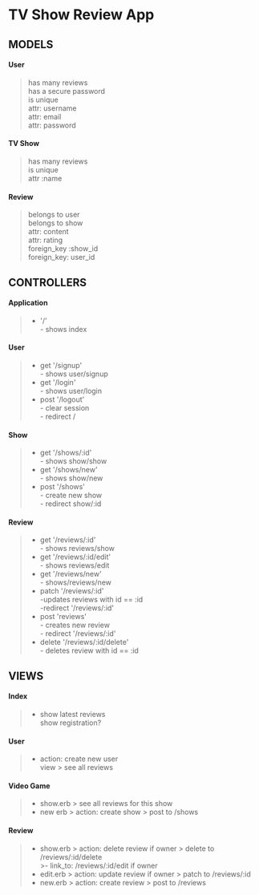 # TV Show Review App

## MODELS

#### User 
>   has many reviews    
    has a secure password   
    is unique   
        attr: username   
        attr: email      
        attr: password      

#### TV Show 
>   has many reviews    
        is unique   
            attr :name  

#### Review
>   belongs to user      
        belongs to show     
            attr: content      
            attr: rating                
            foreign_key :show_id            
            foreign_key: user_id        

## CONTROLLERS

#### Application
>-   '/'         
        - shows index   

#### User
>-   get '/signup'   
        - shows user/signup 
>-    get '/login'    
        - shows user/login  
>-    post '/logout'  
        - clear session     
        - redirect /

#### Show
>-   get '/shows/:id'    
        - shows show/show      
>-    get '/shows/new'    
        - shows show/new 
>-    post '/shows'   
        - create new show    
        - redirect show/:id

#### Review 
>-   get '/reviews/:id'      
        - shows reviews/show     
>-    get '/reviews/:id/edit'     
        - shows reviews/edit        
>-    get '/reviews/new'      
        - shows/reviews/new         
>-    patch '/reviews/:id'        
        -updates reviews with id == :id     
        -redirect '/reviews/:id'        
>-    post 'reviews'      
        - creates new review        
        - redirect '/reviews/:id'       
>-    delete '/reviews/:id/delete'        
        - deletes review with id == :id     

## VIEWS 

#### Index 
>-   show latest reviews      
        show registration?

#### User
>-   action: create new user     
        view > see all reviews

#### Video Game
>-   show.erb > see all reviews for this show        
>-    new erb > action: create show > post to /shows

#### Review
>-   show.erb > action: delete review if owner > delete to /reviews/:id/delete       
                >- link_to: /reviews/:id/edit if owner       
>-  edit.erb > action: update review if owner > patch to /reviews/:id       
>-  new.erb > action: create review > post to  /reviews     